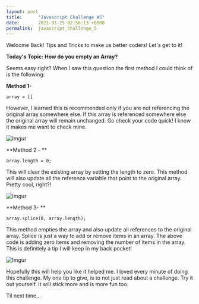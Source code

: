 ```yaml
---
layout: post
title:      "Javascript Challenge #5"
date:       2021-01-25 02:56:13 +0000
permalink:  javascript_challenge_5
---
```



Welcome Back! Tips and Tricks to make us better coders! Let's get to it!

**Today's Topic: How do you empty an Array?**

Seems easy right? When I saw this question the first method I could think of is the following:

**Method 1-**

`array = []`

However, I learned this is recommended only if you are not referencing the original array somewhere else. If this array is referenced somewhere else the original array will remain unchanged. Go check your code quick! I know it makes me want to check mine.

![Imgur](https://i.imgur.com/z8ZwRdL.png)

**Method 2 - **

`array.length = 0;`

This will clear the existing array by setting the length to zero. This method will also update all the reference variable that point to the original array. Pretty cool, right?!

![Imgur](https://i.imgur.com/bqATVu9.png)

**Method 3- **

`array.splice(0, array.length);`

This method empties the array and also update all references to the original array. Splice is just a way to add or remove items in an array. The above code is adding zero items and removing the number of items in the array. This is definitely a tip I will keep in my back pocket!

![Imgur](https://i.imgur.com/Kn2uXCz.png)

Hopefully this will help you like it helped me. I loved every minute of doing this challenge. My one tip to give, is to not just read about a challenge. Try it out yourself. It will stick more and is more fun too.

Til next time...


